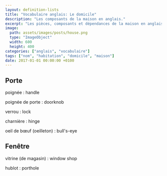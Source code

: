 ```yaml
---
layout: definition-lists
title: "Vocabulaire anglais: Le domicile"
description: "Les composants de la maison en anglais."
excerpt: "Les pièces, composants et dépendances de la maison en anglais."
image:
  path: assets/images/posts/house.png
  type: "ImageObject"
  width: 600
  height: 400
categories: ["anglais", "vocabulaire"]
tags: ["nom", "habitation", "domicile", "maison"]
date: 2017-01-01 00:00:00 +0100
---
```


## Porte

poignée
: handle

poignée de porte
: doorknob

verrou
: lock

charnière
:	hinge

oeil de bœuf (oeilleton)
: bull's-eye


## Fenêtre

vitrine (de magasin)
: window shop

hublot
: porthole
